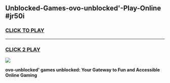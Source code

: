 
## Unblocked-Games-ovo-unblocked'-Play-Online #jr50i
<h3>
<a href="https://news.freeplayer.one?title=ovo-unblocked'&ref=3">CLICK TO PLAY</a></h3>
<hr>

<h3>
<a href="https://news.freeplayer.one?title=ovo-unblocked'&ref=3">CLICK 2 PLAY</a>
  
</h3>

<a href="https://news.freeplayer.one?title=ovo-unblocked'&ref=3"><img src="https://clearcache.store/games.png"></a>


**ovo-unblocked' games unblocked: Your Gateway to Fun and Accessible Online Gaming**
